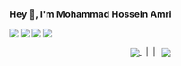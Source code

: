 ### Hey 👋, I'm Mohammad Hossein Amri

<!-- visitor -->
[![](https://vistr.dev/badge?repo=mhamri.mhamri&corners=square)](https://github.com/Elfocrash/vistr.dev)
[![](https://img.shields.io/badge/-@mhamri-%23181717?style=flat-square&logo=github)](https://github.com/mhamri)
[![](https://img.shields.io/badge/-mhamri-blue?style=flat-square&logo=Linkedin&logoColor=white&link=https://www.linkedin.com/in/mhamri/)](https://www.linkedin.com/in/mhamri/)
[![](https://img.shields.io/website?color=0ab9e6&style=flat-square&up_message=mhamri.com&url=https%3A%2F%2Fmhamri.com)](https://mhamri.com)

<!-- [![](https://img.shields.io/badge/-mhamri-d9aaaa?&style=flat-square&logo=Youtube&logoColor=red&link=https://www.youtube.com/in/mhamri/)](https://www.linkedin.com/in/mhamri/)
  
[![Top Langs](https://github-readme-stats.vercel.app/api/top-langs/?username=mhamri&layout=compact&langs_count=8)](https://github.com/anuraghazra/github-readme-stats)
[![Mohammad Hossein Amri's GitHub stats](https://github-readme-stats.vercel.app/api?username=mhamri&count_private=true&show_icons=true&theme=bufey)](https://github.com/anuraghazra/github-readme-stats)

 -->
 
<p align=center>
<a href="https://github.com/anuraghazra/github-readme-stats">
  <img align="center" src="https://github-readme-stats.vercel.app/api?username=mhamri&count_private=true&show_icons=true&theme=bufey" />
</a>
   &nbsp;&nbsp;|&nbsp;&nbsp;|&nbsp;&nbsp;
  
  <a href="https://github.com/anuraghazra/github-readme-stats">
  <img align="center" src="https://github-readme-stats.vercel.app/api/top-langs/?username=mhamri&layout=compact&langs_count=8" />
</a>

<p>


<!--
**mhamri/mhamri** is a ✨ _special_ ✨ repository because its `README.md` (this file) appears on your GitHub profile.

Here are some ideas to get you started:


- 🌱 I’m currently learning ...
- 👯 I’m looking to collaborate on ...
- 🤔 I’m looking for help with ...
- 💬 Ask me about ...
- 📫 How to reach me: ...
- 😄 Pronouns: ...
- ⚡ Fun fact: ...
-->
 
